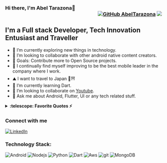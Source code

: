 ### Hi there, I'm Abel Tarazona👋 <div align = 'right'>[![GitHub AbelTarazona](https://img.shields.io/github/followers/AbelTarazona?label=follow&style=social)](https://github.com/AbelTarazona) ![](https://komarev.com/ghpvc/?username=AbelTarazona&color=yellow)</div>

## I'm a Full stack Developer, Tech Innovation Entusiast and Traveller 

- 🌱 I’m currently exploring new things in technology. 
- 👯 I’m looking to collaborate with other android native content creators.
- 🥅 Goals: Contribute more to Open Source projects.
- 🚀 I continually find myself improving to be the best mobile leader in the company where I work.
- ⛰️ I want to travel to Japan 🎋⛩️
- 🌱 I’m currently learning Dart.
- 👯 I’m looking to collaborate on [Youtube](https://youtube.com/AbelTarazona).
- 💬 Ask me about Android, Flutter, UI or any tech related stuff.
<details>
  <summary><b>:telescope: Favorite Quotes ⚡</b></summary>
- The best way to get started is to quit talking and begin doing. ~ Walt Disney<br />
- It’s not whether you get knocked down, it’s whether you get up. ~ Vince Lombardi<br />
</details>

### Connect with me

<a href="https://www.linkedin.com/in/abeltarazona" target="_blank"><img src="https://img.shields.io/badge/LinkedIn-%230077B5.svg?&style=flat-square&logo=linkedin&logoColor=white" alt="LinkedIn"></a>

### Technology Stack:

<p>
  <img alt="Android" src="https://img.shields.io/badge/-Android-f7f7f7?style=flat-square&logo=Android&logoColor=green" />
  <img alt="Nodejs" src="https://img.shields.io/badge/-Nodejs-43853d?style=flat-square&logo=Node.js&logoColor=white" />
  <img alt="Python" src="https://img.shields.io/badge/-Python-43853d?style=flat-square&logo=Python&logoColor=white" />
  <img alt="Dart" src="https://img.shields.io/badge/-Dart-43853d?style=flat-square&logo=Dart&logoColor=white" />
  <img alt="Aws" src="https://img.shields.io/badge/-DigitalOcean-E10098?style=flat-square&logo=DigitalOcean&logoColor=white" />
  <img alt="git" src="https://img.shields.io/badge/-Git-F05032?style=flat-square&logo=git&logoColor=white" />
  <img alt="MongoDB" src="https://img.shields.io/badge/-MongoDB-13aa52?style=flat-square&logo=mongodb&logoColor=white" />
</p>
